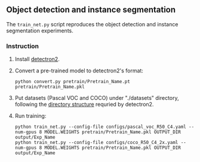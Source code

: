 
## Object detection and instance segmentation

The `train_net.py` script reproduces the object detection and instance segmentation experiments.

### Instruction

1. Install [detectron2](https://github.com/facebookresearch/detectron2/blob/master/INSTALL.md).

2. Convert a pre-trained model to detectron2's format:
   ```
   python convert.py pretrain/Pretrain_Name.pt pretrain/Pretrain_Name.pkl
   ```

3. Put datasets (Pascal VOC and COCO) under "./datasets" directory,
   following the [directory structure](https://github.com/facebookresearch/detectron2/tree/master/datasets)
	 requried by detectron2.

4. Run training:
   ```
   python train_net.py --config-file configs/pascal_voc_R50_C4.yaml --num-gpus 8 MODEL.WEIGHTS pretrain/Pretrain_Name.pkl OUTPUT_DIR output/Exp_Name
   python train_net.py --config-file configs/coco_R50_C4_2x.yaml --num-gpus 8 MODEL.WEIGHTS pretrain/Pretrain_Name.pkl OUTPUT_DIR output/Exp_Name
   ```